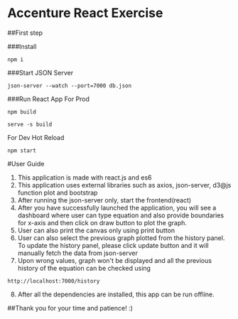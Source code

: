 # Accenture React Exercise

##First step 

###Install 
```shell
npm i
```

###Start JSON Server
```angular2html
json-server --watch --port=7000 db.json
```

###Run React App
For Prod
```angular2html
npm build
```
```angular2html
serve -s build
```

For Dev Hot Reload
```angular2html
npm start
```


#User Guide

1. This application is made with react.js and es6
2. This application uses external libraries such as axios, json-server, d3@js function plot and bootstrap
3. After running the json-server only, start the frontend(react)
4. After you have successfully launched the application, you will see a dashboard where user can type equation and also provide boundaries for x-axis and then click on draw button to plot the graph. 
5. User can also print the canvas only using print button 
6. User can also select the previous graph plotted from the history panel. To update the history panel, please click update button and it will manually fetch the data from json-server
7. Upon wrong values, graph won't be displayed and all the previous history of the equation can be checked using 
```
http://localhost:7000/history
```
8. After all the dependencies are installed, this app can be run offline.

##Thank you for your time and patience! :)

